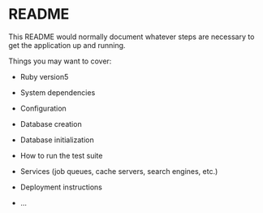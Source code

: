 # README

This README would normally document whatever steps are necessary to get the
application up and running.

Things you may want to cover:

* Ruby version5 

* System dependencies

* Configuration

* Database creation

* Database initialization

* How to run the test suite

* Services (job queues, cache servers, search engines, etc.)

* Deployment instructions

* ...
